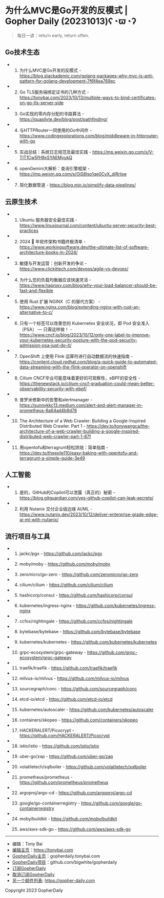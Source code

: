 # 为什么MVC是Go开发的反模式 | Gopher Daily (20231013)ʕ◔ϖ◔ʔ

>每日一谚：return early, return often.

## Go技术生态


- 1. 为什么MVC是Go开发的反模式 - https://blog.stackademic.com/golang-packages-why-mvc-is-anti-pattern-for-golang-development-7f6f4ea769ec

- 2. Go TLS服务端绑定证书的几种方式 - https://tonybai.com/2023/10/13/multiple-ways-to-bind-certificates-on-go-tls-server-side

- 3. Go实现的零内存分配的寻路算法 - https://quasilyte.dev/blog/post/pathfinding/

- 4. 与HTTPRouter一同使用的Go中间件 - https://www.codingexplorations.com/blog/middleware-in-httprouter-with-go

- 5. 实战总结｜系统日志规范及最佳实践 - https://mp.weixin.qq.com/s/V-TIT1Cw5fH8xSYAEMyukQ

- 6. openGemini大解析：查询引擎框架 - https://mp.weixin.qq.com/s/OjS8Iso1qe0CvX_djRrIsw

- 7. 简化数据管道 - https://blog.min.io/simplify-data-pipelines/


## 云原生技术


- 1. Ubuntu 服务器安全最佳实践 - https://www.linuxjournal.com/content/ubuntu-server-security-best-practices

- 2. 2024 📗 年软件架构书籍终极清单 - https://www.workingsoftware.dev/the-ultimate-list-of-software-architecture-books-in-2024/

- 3. 敏捷与开发运营：创新开发的争论 - https://www.clickittech.com/devops/agile-vs-devops/

- 4. 为什么您的负载均衡器应该快速灵活 - https://www.haproxy.com/blog/why-your-load-balancer-should-be-fast-and-flexible

- 5. 使用 Rust 扩展 NGINX（C 的替代方案） - https://www.nginx.com/blog/extending-nginx-with-rust-an-alternative-to-c/

- 6. 只有一个标签可以改善您的 Kubernetes 安全状况，即 Pod 安全准入 （PSA） — 只需这样做！ - https://www.cncf.io/blog/2023/10/12/only-one-label-to-improve-your-kubernetes-security-posture-with-the-pod-security-admission-psa-just-do-it/

- 7. OpenShift 上使用 Flink 运算符进行自动数据流的快速指南 - https://content.cloud.redhat.com/blog/a-quick-guide-to-automated-data-streaming-with-the-flink-operator-on-openshift

- 8. Cilium CNCF毕业可能意味着更好的可观察性，eBPF的安全性 - https://thenewstack.io/cilium-cncf-graduation-could-mean-better-observability-security-with-ebpf/

- 9. 普罗米修斯中的告警和alertmanager - https://sunnykkc13.medium.com/alert-and-alert-manager-in-prometheus-6a64ad4b8d78

- 10. The Architecture of a Web Crawler: Building a Google-Inspired Distributed Web Crawler. Part 1 - https://dev.to/tonywangca/the-architecture-of-a-web-crawler-building-a-google-inspired-distributed-web-crawler-part-1-87f

- 11. 用opentofu和terragrunt轻松烘焙：简单指南 - https://dev.to/theexile110/easy-baking-with-opentofu-and-terragrunt-a-simple-guide-3e49


## 人工智能


- 1. 是的，GitHub的Copilot可以泄露（真正的）秘密 - https://blog.gitguardian.com/yes-github-copilot-can-leak-secrets/

- 2. 利用 Nutanix 交付企业级边缘 AI/ML - https://www.nutanix.dev/2023/10/12/deliver-enterprise-grade-edge-ai-ml-with-nutanix/


## 流行项目与工具


- 1. jackc/pgx - https://github.com/jackc/pgx

- 2. moby/moby - https://github.com/moby/moby

- 3. zeromicro/go-zero - https://github.com/zeromicro/go-zero

- 4. cilium/cilium - https://github.com/cilium/cilium

- 5. hashicorp/consul - https://github.com/hashicorp/consul

- 6. kubernetes/ingress-nginx - https://github.com/kubernetes/ingress-nginx

- 7. ccfos/nightingale - https://github.com/ccfos/nightingale

- 8. bytebase/bytebase - https://github.com/bytebase/bytebase

- 9. kubernetes/kubernetes - https://github.com/kubernetes/kubernetes

- 10. grpc-ecosystem/grpc-gateway - https://github.com/grpc-ecosystem/grpc-gateway

- 11. traefik/traefik - https://github.com/traefik/traefik

- 12. milvus-io/milvus - https://github.com/milvus-io/milvus

- 13. sourcegraph/conc - https://github.com/sourcegraph/conc

- 14. etcd-io/etcd - https://github.com/etcd-io/etcd

- 15. kubernetes/autoscaler - https://github.com/kubernetes/autoscaler

- 16. containers/skopeo - https://github.com/containers/skopeo

- 17. HACKERALERT/Picocrypt - https://github.com/HACKERALERT/Picocrypt

- 18. istio/istio - https://github.com/istio/istio

- 19. uber-go/zap - https://github.com/uber-go/zap

- 20. volatiletech/sqlboiler - https://github.com/volatiletech/sqlboiler

- 21. prometheus/prometheus - https://github.com/prometheus/prometheus

- 22. argoproj/argo-cd - https://github.com/argoproj/argo-cd

- 23. google/go-containerregistry - https://github.com/google/go-containerregistry

- 24. moby/buildkit - https://github.com/moby/buildkit

- 25. aws/aws-sdk-go - https://github.com/aws/aws-sdk-go


----

- 编辑：Tony Bai
- [编辑主页](https://tonybai.com)：https://tonybai.com
- [GopherDaily主页](https://gopherdaily.tonybai.com)：gopherdaily.tonybai.com
- [GopherDaily项目](https://github.com/bigwhite/gopherdaily)：github.com/bigwhite/gopherdaily
- [订阅GopherDaily](https://gopherdaily.tonybai.com/subscribe)
- [取消订阅GopherDaily](https://gopherdaily.tonybai.com/unsubscribe)
- [另一个邮件列表](https://gopher-daily.com): https://gopher-daily.com

Copyright 2023 GopherDaily

